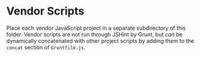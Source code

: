 # Vendor Scripts

Place each vendor JavaScript project in a separate subdirectory of this folder.  Vendor scripts are not run through JSHint by Grunt, but *can* be dynamically concatenated with other project scripts by adding them to the `concat` section of `Gruntfile.js`.
